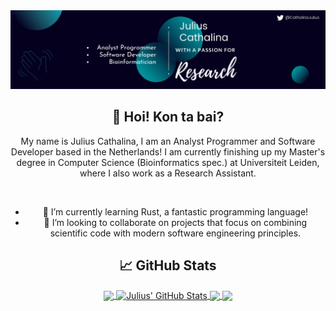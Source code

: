 <div align="center">
  <a href="https://juliuscathalina.netlify.app/"><img src="github_banner.png" alt="Julius' Github Banner"></a>
  
  <br>
  
  ## 👋 Hoi! Kon ta bai?
  
  My name is Julius Cathalina, I am an Analyst Programmer and Software Developer based in the Netherlands!
  I am currently finishing up my Master's degree in Computer Science (Bioinformatics spec.) at Universiteit Leiden, where I also work as a Research Assistant.
  
  <br>
  
  - 🌱 I’m currently learning Rust, a fantastic programming language!
  - 👯 I’m looking to collaborate on projects that focus on combining scientific code with modern software engineering principles.
  
  ## 📈 GitHub Stats

<a href="https://github.com/naisuu/naisuu">
  <img align="center" src="https://github-readme-stats.vercel.app/api/top-langs/?username=naisuu&hide=jupyter%20notebook&title_color=ffffff&text_color=c9cacc&icon_color=2bbc8a&bg_color=1d1f21&langs_count=3" />
</a>
<a href="https://github.com/naisuu/naisuu">
  <img align="center" src="https://github-readme-stats.vercel.app/api?username=naisuu&show_icons=true&line_height=27&count_private=true&title_color=ffffff&text_color=c9cacc&icon_color=2bbc8a&bg_color=1d1f21" alt="Julius' GitHub Stats" />
</a>

<a href="https://github.com/naisuu/faers-drug-norm">
  <img align="center" src="https://github-readme-stats.vercel.app/api/pin/?username=naisuu&repo=faers-drug-norm&title_color=ffffff&text_color=c9cacc&icon_color=2bbc8a&bg_color=1d1f21" />
</a>


<a href="https://github.com/naisuu/uspto-downloader">
  <img align="center" src="https://github-readme-stats.vercel.app/api/pin/?username=naisuu&repo=uspto-downloader&title_color=ffffff&text_color=c9cacc&icon_color=2bbc8a&bg_color=1d1f21" />
</a>    
 
</div>

